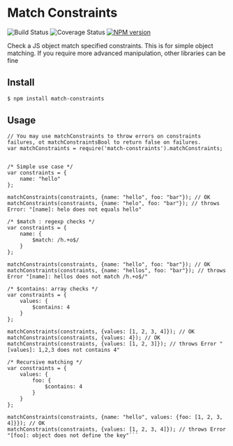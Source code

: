 Match Constraints
=======================
![Build Status](https://travis-ci.org/Papiel/match-constraints.png)
![Coverage Status](https://coveralls.io/repos/Papiel/match-constraints/badge.png?branch=master)
[![NPM version](https://badge.fury.io/js/anyfetch-file-hydrater.png)](http://badge.fury.io/js/match-constraint)

Check a JS object match specified constraints.
This is for simple object matching. If you require more advanced manipulation, other libraries can be fine

## Install
```sh
$ npm install match-constraints
```

## Usage
```
// You may use matchConstraints to throw errors on constraints failures, ot matchConstraintsBool to return false on failures.
var matchConstraints = require('match-constraints').matchConstraints;


/* Simple use case */
var constraints = {
    name: "hello"
};

matchConstraints(constraints, {name: "hello", foo: "bar"}); // OK
matchConstraints(constraints, {name: "helo", foo: "bar"}); // throws Error: "[name]: helo does not equals hello"

/* $match : regexp checks */
var constraints = {
    name: {
        $match: /h.+o$/
    }
};

matchConstraints(constraints, {name: "hello", foo: "bar"}); // OK
matchConstraints(constraints, {name: "hellos", foo: "bar"}); // throws Error "[name]: hellos does not match /h.+o$/"

/* $contains: array checks */
var constraints = {
    values: {
        $contains: 4
    }
};

matchConstraints(constraints, {values: [1, 2, 3, 4]}); // OK
matchConstraints(constraints, {values: 4}); // OK
matchConstraints(constraints, {values: [1, 2, 3]}); // throws Error "[values]: 1,2,3 does not contains 4"

/* Recursive matching */
var constraints = {
    values: {
        foo: {
            $contains: 4
        }
    }
};

matchConstraints(constraints, {name: "hello", values: {foo: [1, 2, 3, 4]}}); // OK
matchConstraints(constraints, {values: [1, 2, 3, 4]}); // throws Error "[foo]: object does not define the key"```
```
